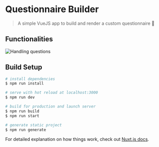# Questionnaire Builder

> A simple VueJS app to build and render a custom questionnaire 📄

## Functionalities

![Handling questions](https://s5.gifyu.com/images/qb1.md.gif)


## Build Setup

``` bash
# install dependencies
$ npm run install

# serve with hot reload at localhost:3000
$ npm run dev

# build for production and launch server
$ npm run build
$ npm run start

# generate static project
$ npm run generate
```

For detailed explanation on how things work, check out [Nuxt.js docs](https://nuxtjs.org).


